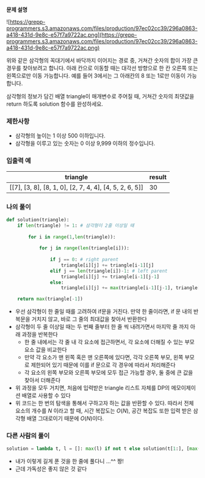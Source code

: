 **문제 설명**

![https://grepp-programmers.s3.amazonaws.com/files/production/97ec02cc39/296a0863-a418-431d-9e8c-e57f7a9722ac.png](https://grepp-programmers.s3.amazonaws.com/files/production/97ec02cc39/296a0863-a418-431d-9e8c-e57f7a9722ac.png)

위와 같은 삼각형의 꼭대기에서 바닥까지 이어지는 경로 중, 거쳐간 숫자의 합이 가장 큰 경우를 찾아보려고 합니다. 아래 칸으로 이동할 때는 대각선 방향으로 한 칸 오른쪽 또는 왼쪽으로만 이동 가능합니다. 예를 들어 3에서는 그 아래칸의 8 또는 1로만 이동이 가능합니다.

삼각형의 정보가 담긴 배열 triangle이 매개변수로 주어질 때, 거쳐간 숫자의 최댓값을 return 하도록 solution 함수를 완성하세요.

### 제한사항

- 삼각형의 높이는 1 이상 500 이하입니다.
- 삼각형을 이루고 있는 숫자는 0 이상 9,999 이하의 정수입니다.

### 입출력 예

| triangle | result |
| --- | --- |
| [[7], [3, 8], [8, 1, 0], [2, 7, 4, 4], [4, 5, 2, 6, 5]] | 30 |

### 나의 풀이

```python
def solution(triangle):
    if len(triangle) != 1: # 삼각형이 2줄 이상일 때
        
        for i in range(1,len(triangle)):
            
            for j in range(len(triangle[i])):
                
                if j == 0: # right parent
                    triangle[i][j] += triangle[i-1][j]
                elif j == len(triangle[i])-1: # left parent
                    triangle[i][j] += triangle[i-1][j-1]
                else:
                    triangle[i][j] += max(triangle[i-1][j-1], triangle[i-1][j])

    return max(triangle[-1])
```

- 우선 삼각형이 한 줄일 때를 고려하여 if문을 거친다. 만약 한 줄이라면, if 문 내의 반복문을 거치지 않고, 바로 그 줄의 최대값을 찾아서 반환한다
- 삼각형이 두 줄 이상일 때는 두 번째 줄부터 한 줄 씩 내려가면서 마지막 줄 까지 아래 과정을 반복한다
    - 한 줄 내에서는 각 줄 내 각 요소에 접근하면서, 각 요소에 더해질 수 있는 부모 요소 값을 비교한다
    - 만약 각 요소가 맨 왼쪽 혹은 맨 오른쪽에 있다면, 각각 오른쪽 부모, 왼쪽 부모로 제한되어 있기 때문에 이를 if 문으로 각 경우에 따라서 처리해준다
    - 각 요소의 왼쪽 부모와 오른쪽 부모에 모두 접근 가능할 경우, 둘 중에 큰 값을 찾아서 더해준다
- 위 과정을 모두 거치면, 처음에 입력받은 triangle 리스트 자체를 DP의 메모이제이션 배열로 사용할 수 있다
- 위 코드는 한 번의 탐색을 통해서 구하고자 하는 값을 반환할 수 있다. 따라서 전체 요소의 개수를 $N$ 이라고 할 때, 시간 복잡도는 $O(N)$, 공간 복잡도 또한 입력 받은 삼각형 배열 그대로이기 때문에 $O(N)$이다.

### 다른 사람의 풀이

```python
solution = lambda t, l = []: max(l) if not t else solution(t[1:], [max(x,y)+z for x,y,z in zip([0]+l, l+[0], t[0])])내가 이
```

- 내가 이렇게 길게 푼 것을 한 줄에 풀다니 …^^ 짱!
- 근데 가독성은 좋지 않은 것 같다
